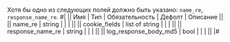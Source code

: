   
Хотя бы одно из следующих полей должно быть указано: `name_re`, `response_name_re`.
#|
|| Имя | Тип | Обязательность | Дефолт | Описание ||
|| name_re | string |  |  |  ||
|| cookie_fields | list of string |  |  |  ||
|| response_name_re | string |  |  |  ||
|| log_response_body_md5 | bool |  |  |  ||
|#